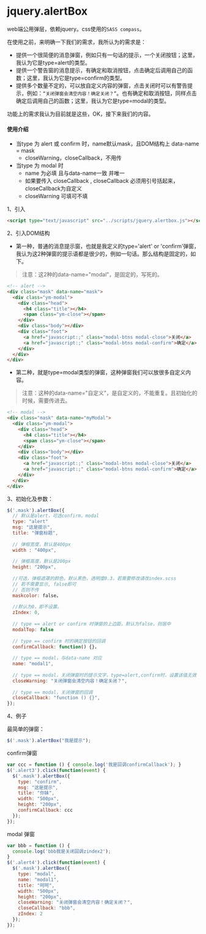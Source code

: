 # jquery.alertBox
web端公用弹层，依赖jquery。css使用的`SASS compass`。

在使用之前，来明确一下我们的需求，我所认为的需求是：
  - 提供一个很简便的消息弹窗，例如只有一句话的提示，一个关闭按钮；这里，我认为它是type=alert的类型。
  - 提供一个警告窗的消息提示，有确定和取消按钮，点击确定后调用自己的函数；这里，我认为它是type=confirm的类型。
  - 提供多个数量不定的，可以放自定义内容的弹窗，点击关闭时可以有警告提示，例如：`“关闭弹窗会清空内容！确定关闭？”`。也有确定和取消按钮，同样点击确定后调用自己的函数；这里，我认为它是type=modal的类型。
  
功能上的需求我认为目前就是这些，OK，接下来我们的内容。 

#### 使用介绍

- 当type 为 alert 或 confirm 时，name默认mask，且DOM结构上 data-name = mask
  - closeWarning，closeCallback，不用传
- 当type 为 modal 时
  - name 为必填 且与data-name一致 并唯一
  - 如果要传入 closeCallback , closeCallback 必须用引号括起来，closeCallback为自定义
  - closeWarning 可填可不填

1、引入
  ```html
  <script type="text/javascript" src="../scripts/jquery.alertbox.js"></script> 
  ```

2、引入DOM结构

- 第一种，普通的消息提示窗，也就是我定义的type='alert' or 'confirm'弹窗，我认为这2种弹窗的提示语都是很少的，例如一句话。那么结构是固定的，如下。

> 注意：这2种的data-name="modal"，是固定的，写死的。

```html
<!-- alert -->
<div class="mask" data-name="mask">
  <div class="ym-modal">
    <div class="head">
      <h4 class="title"></h4>
      <span class="ym-close"></span>
    </div>
    <div class="body"></div>
    <div class="foot">
      <a href="javascript:;" class="modal-btns modal-close">关闭</a>
      <a href="javascript:;" class="modal-btns modal-confirm">确定</a>
    </div>  
  </div>
</div>
```

- 第二种，就是type=modal类型的弹窗，这种弹窗我们可以放很多自定义内容。

> 注意：这种的data-name="自定义"，是自定义的，不能重复。且初始化的时候，需要传进去。

```html
<!-- modal -->
<div class="mask" data-name="myModal">
  <div class="ym-modal">
    <div class="head">
      <h4 class="title"></h4>
      <span class="ym-close"></span>
    </div>
    <div class="body"></div>
    <div class="foot">
      <a href="javascript:;" class="modal-btns modal-close">关闭</a>
      <a href="javascript:;" class="modal-btns modal-confirm">确定</a>
    </div>  
  </div>
</div>
```

3、初始化及参数：

```js
$('.mask').alertBox({
  // 默认是alert，可选confirm，modal
  type: "alert" 
  msg: "这是提示",
  title: "弹窗标题",
  
  // 弹框宽度，默认是400px
  width : "400px",  
  
  // 弹框高度，默认是200px
  height: "200px", 
  
  //可选，弹框遮罩的颜色，默认黑色，透明度0.3，若需要修改请改index.scss
  // 若不需要显示, false即可
  // 否则不传
  maskcolor: false，
  
  //默认为0，即不设置。
  zIndex: 0,
  
  // type == alert or confirm 时弹窗的上边距，默认为false，则居中
  modalTop: false
  
  // type == confirm 时的确定按钮的回调
  confirmCallback: function() {}，
  
  // type == modal，与data-name 对应
  name: "modal1",
  
  // type == modal，关闭弹窗时的提示文字，type=alert,confirm时，设置该值无效
  closeWarning: "关闭弹窗会清空内容！确定关闭？",
  
  // type == modal，关闭弹窗的回调
  closeCallback: "function () {}",
});
```

4、例子

  最简单的弹窗：
  ```js
  $('.mask').alertBox("我是提示");
  ```
  
  confirm弹窗
  
  ```js
  var ccc = function () { console.log('我是回调confirmCallback'); }
  $('.alert3').click(function(event) {
    $('.mask').alertBox({
      type: "confirm",
      msg: "这是提示",
      title: "你妹",
      width: "500px",
      height: "200px",
      confirmCallback: ccc
    });
  });
  ```
  
  modal 弹窗
  ```js
  var bbb = function () { 
    console.log('bbb我是关闭回调zindex2'); 
  }
  $('.alert4').click(function(event) {
    $('.mask').alertBox({
      type: "modal",
      name: "modal1",
      title: "呵呵",
      width: "500px",
      height: "200px",
      closeWarning: "关闭弹窗会清空内容！确定关闭？",
      closeCallback: "bbb",
      zIndex: 2
    });
  });
  ```
